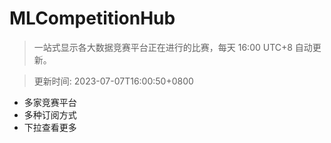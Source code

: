 # MLCompetitionHub

> 一站式显示各大数据竞赛平台正在进行的比赛，每天 16:00 UTC+8 自动更新。
  
> 更新时间: 2023-07-07T16:00:50+0800 

* 多家竞赛平台
* 多种订阅方式
* 下拉查看更多